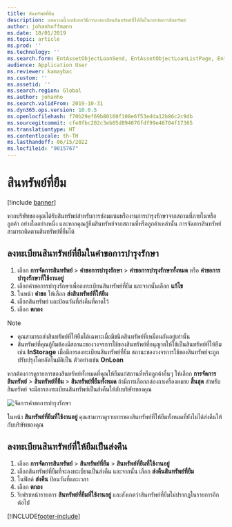 ```yaml
---
title: สินทรัพย์ที่ยืม
description: บทความนี้จะอธิบายวิธีการลงทะเบียนสินทรัพย์ที่ให้ยืมในการจัดการสินทรัพย์
author: johanhoffmann
ms.date: 10/01/2019
ms.topic: article
ms.prod: ''
ms.technology: ''
ms.search.form: EntAssetObjectLoanSend, EntAssetObjectLoanListPage, EntAssetObjectLoanReturn, EntAssetObjectLoanInfoPart
audience: Application User
ms.reviewer: kamaybac
ms.custom: ''
ms.assetid: ''
ms.search.region: Global
ms.author: johanho
ms.search.validFrom: 2019-10-31
ms.dyn365.ops.version: 10.0.5
ms.openlocfilehash: f70b29ef69b80160f108e6f53edda12b86c2c9db
ms.sourcegitcommit: cfe8fbc202c3eb05d894076fdf99e46704f17365
ms.translationtype: HT
ms.contentlocale: th-TH
ms.lasthandoff: 06/15/2022
ms.locfileid: "9015767"
---
```

# <a name="asset-loans"></a>สินทรัพย์ที่ยืม

[!include [banner](../../includes/banner.md)]

 

หากบริษัทของคุณได้รับสินทรัพย์สำหรับการซ่อมแซมหรืองานการบำรุงรักษาจากสถานที่ภายในหรือลูกค้า อย่างใดอย่างหนึ่ง และหากคุณกู้ยืมสินทรัพย์จากสถานที่หรือลูกค้าเหล่านั้น การจัดการสินทรัพย์สามารถติดตามสินทรัพย์ที่ยืมได้

## <a name="register-asset-loans-on-a-maintenance-request"></a>ลงทะเบียนสินทรัพย์ที่ยืมในคำขอการบำรุงรักษา

1. เลือก **การจัดการสินทรัพย์** \> **คำขอการบำรุงรักษา** \> **คำขอการบำรุงรักษาทั้งหมด** หรือ **คำขอการบำรุงรักษาที่ใช้งานอยู่**
2. เลือกคำขอการบำรุงรักษาเพื่อลงทะเบียนสินทรัพย์ที่ยืม และจากนั้นเลือก **แก้ไข**
3. ในหน้า **คำขอ** ให้เลือก **ส่งสินทรัพย์ที่ให้ยืม**
4. เลือกสินทรัพย์ และป้อนวันที่ส่งคืนที่คาดไว้
5. เลือก **ตกลง**

> [!NOTE]
> - คุณสามารถส่งสินทรัพย์ที่ให้ยืมได้เฉพาะเมื่อมีชนิดสินทรัพย์ที่เหมือนกันอยู่เท่านั้น
> - สินทรัพย์ที่คุณกู้ยืมต้องมีสถานะของวงจรการใช้ของสินทรัพย์ที่อนุญาตให้ใช้เป็นสินทรัพย์ที่ให้ยืม เช่น **InStorage** เมื่อมีการลงทะเบียนสินทรัพย์ที่ยืม สถานะของวงจรการใช้ของสินทรัพย์จะถูกปรับปรุงโดยอัตโนมัติเป็น ตัวอย่างเช่น **OnLoan**

หากต้องการดูรายการของสินทรัพย์ทั้งหมดที่คุณให้ยืมแก่สถานที่หรือลูกค้าอื่นๆ ให้เลือก **การจัดการสินทรัพย์** \> **สินทรัพย์ที่ยืม** \> **สินทรัพย์ที่ยืมทั้งหมด** ถ้ามีการเลือกกล่องกาเครื่องหมาย **สิ้นสุด** สำหรับสินทรัพย์ จะมีการลงทะเบียนสินทรัพย์เป็นส่งคืนให้กับบริษัทของคุณ

![จัดการคำขอการบำรุงรักษา](media/06-manage-maintenance-requests.png)

ในหน้า **สินทรัพย์ที่ยืมที่ใช้งานอยู่** คุณสามารถดูรายการของสินทรัพย์ที่ให้ยืมทั้งหมดที่ยังไม่ได้ส่งคืนให้กับบริษัทของคุณ

## <a name="register-loan-assets-as-returned"></a>ลงทะเบียนสินทรัพย์ที่ให้ยืมเป็นส่งคืน

1. เลือก **การจัดการสินทรัพย์** \> **สินทรัพย์ที่ยืม** \> **สินทรัพย์ที่ยืมที่ใช้งานอยู่**
2. เลือกสินทรัพย์ที่ยืมที่จะลงทะเบียนเป็นส่งคืน และจากนั้น เลือก **ส่งคืนสินทรัพย์ที่ยืม**
3. ในฟิลด์ **ส่งคืน** ป้อนวันที่และเวลา
4. เลือก **ตกลง**
5. รีเฟรชหน้ารายการ **สินทรัพย์ที่ยืมที่ใช้งานอยู่** และสังเกตว่าสินทรัพย์ที่ยืมไม่ปรากฏในรายการอีกต่อไป


[!INCLUDE[footer-include](../../../includes/footer-banner.md)]